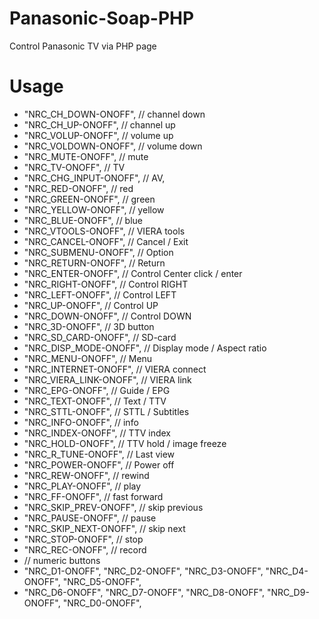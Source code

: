 # Panasonic-Soap-PHP
Control Panasonic TV via PHP page

# Usage
* "NRC_CH_DOWN-ONOFF", // channel down
* "NRC_CH_UP-ONOFF", // channel up
* "NRC_VOLUP-ONOFF", // volume up
* "NRC_VOLDOWN-ONOFF", // volume down
* "NRC_MUTE-ONOFF", // mute
* "NRC_TV-ONOFF", // TV
* "NRC_CHG_INPUT-ONOFF", // AV,
* "NRC_RED-ONOFF", // red
* "NRC_GREEN-ONOFF", // green
* "NRC_YELLOW-ONOFF", // yellow
* "NRC_BLUE-ONOFF", // blue
* "NRC_VTOOLS-ONOFF", // VIERA tools
* "NRC_CANCEL-ONOFF", // Cancel / Exit
* "NRC_SUBMENU-ONOFF", // Option
* "NRC_RETURN-ONOFF", // Return
* "NRC_ENTER-ONOFF", // Control Center click / enter
* "NRC_RIGHT-ONOFF", // Control RIGHT
* "NRC_LEFT-ONOFF", // Control LEFT
* "NRC_UP-ONOFF", // Control UP
* "NRC_DOWN-ONOFF", // Control DOWN
* "NRC_3D-ONOFF", // 3D button
* "NRC_SD_CARD-ONOFF", // SD-card
* "NRC_DISP_MODE-ONOFF", // Display mode / Aspect ratio
* "NRC_MENU-ONOFF", // Menu
* "NRC_INTERNET-ONOFF", // VIERA connect
* "NRC_VIERA_LINK-ONOFF", // VIERA link
* "NRC_EPG-ONOFF", // Guide / EPG
* "NRC_TEXT-ONOFF", // Text / TTV
* "NRC_STTL-ONOFF", // STTL / Subtitles
* "NRC_INFO-ONOFF", // info
* "NRC_INDEX-ONOFF", // TTV index
* "NRC_HOLD-ONOFF", // TTV hold / image freeze
* "NRC_R_TUNE-ONOFF", // Last view
* "NRC_POWER-ONOFF", // Power off
* "NRC_REW-ONOFF", // rewind
* "NRC_PLAY-ONOFF", // play
* "NRC_FF-ONOFF", // fast forward
* "NRC_SKIP_PREV-ONOFF", // skip previous
* "NRC_PAUSE-ONOFF", // pause
* "NRC_SKIP_NEXT-ONOFF", // skip next
* "NRC_STOP-ONOFF", // stop
* "NRC_REC-ONOFF", // record
* // numeric buttons
* "NRC_D1-ONOFF", "NRC_D2-ONOFF", "NRC_D3-ONOFF", "NRC_D4-ONOFF", "NRC_D5-ONOFF",
* "NRC_D6-ONOFF", "NRC_D7-ONOFF", "NRC_D8-ONOFF", "NRC_D9-ONOFF", "NRC_D0-ONOFF",
